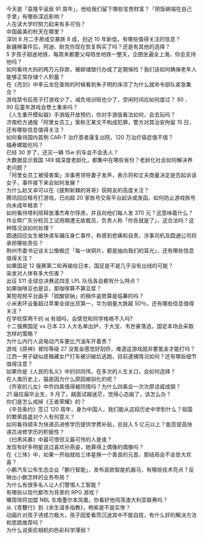 今天是「袁隆平诞辰 91 周年」，他给我们留下哪些宝贵财富？「把饭碗端在自己手里」有哪些深远影响？  
人在读大学时努力起来有多可怕？  
中国最美的秋天在哪里？  
深圳 8 月二手房成交暴跌 8 成，创近 10 年新低，有哪些值得关注的信息？  
新疆棉事件后，阿迪、耐克你现在恢复购买了吗？还是有其他的选择？  
5 岁孩子超迷地铁，每周末都要父母陪坐地铁一整天，企图坐遍全上海，你会支持他吗？  
如何看待大妈的两万元存款，被邮储银行办成了定期保险？我们该如何确保老年人能够正常存储个人积蓄？  
在《亮剑》中李云龙在查岗的时候看到朱子明的床凉了为什么就命令部队紧急集合？  
游戏禁令后孩子打游戏少了，减负培训班也少了，空闲时间应如何度过？ 80 、 90 后童年游戏会卷土重来吗？  
《人生重开模拟器》手游版开放预约，你对手游版看法如何，会去玩吗？  
济南检方通报「阿里女员工」案称王某文不构成犯罪，警方对其治安拘留 15 日，还有哪些信息值得关注？  
如何看待国内首例 CAR-T 治疗患者康复出院，120 万治疗癌症值不值？  
福寿螺能吃吗？  
已经 30 岁了，还买一辆 15w 的车会不会丢人？  
大数据显示我国 149 城深度老龄化，都集中在哪些省份？老龄化社会如何解决养老问题？  
「阿里女员工被侵害案」涉事男领导妻子发声，表示将和丈夫商量决定是否起诉该女子，事件接下来会如何发展？  
为什么赵文卓可以在《披荆斩棘的哥哥》获网友的高度关注？  
腾讯回应租号打游戏，已向超 20 家账号交易平台起诉或发函，如何防止游戏账号向未成年租卖？  
如何看待塔利班释放潘杰希尔俘虏，并且向他们每人发 370 元？这意味着什么？  
作业帮广东分校员工试用期遭无故裁员，负责人称「你告就是了」，这合法吗？这种情况该如何处理？  
圆通回应女生被快递车碾压身亡事件，称感到悲痛和自责，涉事司机及圆通公司将承担哪些责任？  
荆州市委书记谈关公像搬迁「每一块铜片，都是抽向我们的耳光」，还有哪些信息值得关注？  
如果国足 12 强赛第二轮再输给日本，国足是不是几乎没有出线的可能？  
染发对人体有多大伤害？  
出征 S11 全球总决赛这四支 LPL 队伍各自都有什么特点？  
如果咖啡豆也是豆，那咖啡算不算豆浆？  
某短视频平台画手「硫酸钡钠」的稿件姿势算是临摹的吗？  
小米表环设备超过苹果全球出货第一，华为销量大跌超 50％，还有哪些信息值得关注？  
在学校穿两千的 aj 有错吗，会感觉和同学格格不入吗?  
十二强赛国足 vs 日本 23 人大名单出炉，于大宝、韦世豪落选，国足本场会采取怎样的策略？  
为什么内行人说电动汽车要比汽油车开着贵？  
游戏《原神》冒险等级 27 没氪金感觉好刮痧，难道这游戏就非要氪金才能打吗？  
江西一男子疑似皮箱藏女尸打车被识破后逃跑，目前逮捕情况如何？还有哪些细节值得注意？  
如果你是《人民的名义》中的祁同伟，在多次的人生关口，会如何选择？  
在人类历史上，猫是因为什么原因被驯化的呢？  
《乔家的儿女》中乔四美值得被同情吗？为什么四美会一次次原谅戚成钢？  
21 届应届毕业生，9 月了，越面试越迷茫，觉得心态崩了，该怎么办？  
你们是怎么戒掉《王者荣耀》的？  
《辛丑条约》签订 120 周年，身为中国人，我们能从这段历史中学到什么？祖国的繁荣昌盛对个人有何意义？  
如何看待顺丰为快递员进修学历提供学费补贴，总投入 5 亿元以上？能否提高快递员进修学历的积极性？  
《扫黑风暴》中最可恨但又最可怜的人是谁？  
发现有好多明星说过喜欢孙燕姿，她算得上偶像的偶像吗？  
在《三体》中，如果一开始就给三体星换一个善良的元首，那结局会不会皆大欢喜？  
小鹏汽车公布生态企业「鹏行智能」，发布首款智能机器马，有哪些技术亮点？反映出小鹏怎样的业务布局？  
为什么有很多名人让人们警惕人工智能？  
有哪些以现代都市为背景的 RPG 游戏？  
曝周琦将加盟 NBL 东南墨尔本凤凰，你看好他闯荡澳大利亚联赛吗？  
从《青簪行》到《余生请多指教》，杨紫是不是实惨？  
动画片对孩子诱惑力极大，孩子因爱看而沉迷其中不能自拔，有什么好的解决方法和思路推荐吗？  
为什么说索尼相机的色彩科学薄弱？  
